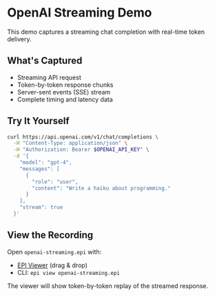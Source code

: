 # OpenAI Streaming Demo

This demo captures a streaming chat completion with real-time token delivery.

## What's Captured

- Streaming API request
- Token-by-token response chunks
- Server-sent events (SSE) stream
- Complete timing and latency data

## Try It Yourself

```bash
curl https://api.openai.com/v1/chat/completions \
  -H "Content-Type: application/json" \
  -H "Authorization: Bearer $OPENAI_API_KEY" \
  -d '{
    "model": "gpt-4",
    "messages": [
      {
        "role": "user",
        "content": "Write a haiku about programming."
      }
    ],
    "stream": true
  }'
```

## View the Recording

Open `openai-streaming.epi` with:
- [EPI Viewer](https://epi-viewer.example.com) (drag & drop)
- CLI: `epi view openai-streaming.epi`

The viewer will show token-by-token replay of the streamed response.
